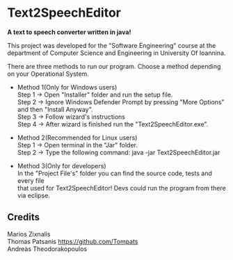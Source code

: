 # Text2SpeechEditor
**A text to speech converter written in java!**  
    
  
This project was developed for the "Software Engineering" course at the  
department of Computer Science and Engineering in University Of Ioannina. 
  
  
There are three methods to run our program. Choose a method depending  
on your Operational System.
  
* Method 1(Only for Windows users)  
Step 1 -> Open "Installer" folder and run the setup file.  
Step 2 -> Ignore Windows Defender Prompt by pressing "More Options" and then "Install Anyway".  
Step 3 -> Follow wizard's instructions  
Step 4 -> After wizard is finished run the "Text2SpeechEditor.exe".  
  
  
  
* Method 2(Recommended for Linux users)  
Step 1 -> Open terminal in the "Jar" folder.  
Step 2 -> Type the following command: java -jar Text2SpeechEditor.jar  
  
  
    
* Method 3(Only for developers)  
In the "Project File's" folder you can find the source code, tests and every file  
that used for Text2SpeechEditor! Devs could run the program from there via eclipse.  

## Credits
Marios Zixnalis</br>
Thomas Patsanis https://github.com/Tompats</br>
Andreas Theodorakopoulos</br>

